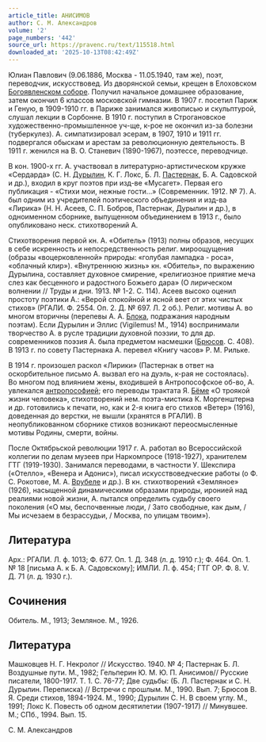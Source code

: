 ```yaml
---
article_title: АНИСИМОВ
author: С. М. Александров
volume: '2'
page_numbers: '442'
source_url: https://pravenc.ru/text/115518.html
downloaded_at: '2025-10-13T08:42:49Z'
---
```


Юлиан Павлович (9.06.1886, Москва - 11.05.1940, там же), поэт, переводчик, искусствовед. Из дворянской семьи, крещен в Елоховском [Богоявленском соборе](<https://pravenc.ru/text/БОГОЯВЛЕНИЯ СОБОР В ЕЛОХОВЕ.html>). Получил начальное домашнее образование, затем окончил 6 классов московской гимназии. В 1907 г. посетил Париж и Геную, в 1909-1910 гг. в Париже занимался живописью и скульптурой, слушал лекции в Сорбонне. В 1910 г. поступил в Строгановское художественно-промышленное уч-ще, к-рое не окончил из-за болезни (туберкулез). А. симпатизировал эсерам, в 1907, 1910 и 1911 гг. подвергался обыскам и арестам за революционную деятельность. В 1911 г. женился на В. О. Станевич (1890-1967), поэтессе, переводчице.

В кон. 1900-х гг. А. участвовал в литературно-артистическом кружке «Сердарда» (С. Н. [Дурылин](https://pravenc.ru/text/Дурылин.html), К. Г. Локс, Б. Л. [Пастернак](https://pravenc.ru/text/Пастернак.html), Б. А. Садовской и др.), входил в круг поэтов при изд-ве «Мусагет». Первая его публикация - «Стихи мои, нежные гости…» (Современник. 1912. № 7). А. был одним из учредителей поэтического объединения и изд-ва «Лирика» (Н. Н. Асеев, С. П. Бобров, Пастернак, Дурылин и др.), в одноименном сборнике, выпущенном объединением в 1913 г., было опубликовано неск. стихотворений А.

Стихотворения первой кн. А. «Обитель» (1913) полны образов, несущих в себе искренность и непосредственность религ. мироощущения (образы «воцерковленной» природы: «голубая лампадка - роса», «облачный клир»). «Внутреннюю жизнь» кн. «Обитель», по выражению Дурылина, составляет духовное смирение, «религиозное приятие меча слез как бесценного и радостного Божьего дара» (О лирическом волнении // Труды и дни. 1913. № 1-2. С. 114). Асеев высоко оценил простоту поэтики А.: «Верой спокойной и ясной веет от этих чистых стихов» (РГАЛИ. Ф. 2554. Оп. 2. Д. № 697. Л. 2 об.). Религ. мотивы А. во многом вторичны (перепевы А. А. [Блока](https://pravenc.ru/text/Блока.html), подражания народным поэтам). Если Дурылин и Эллис (Vigilemus! М., 1914) воспринимали творчество А. в русле традиции духовной поэзии, то для др. современников поэзия А. была предметом насмешки ([Брюсов](https://pravenc.ru/text/Брюсов.html). С. 408). В 1913 г. по совету Пастернака А. перевел «Книгу часов» Р. М. Рильке.

В 1914 г. произошел раскол «Лирики» (Пастернак в ответ на оскорбительное письмо А. вызвал его на дуэль, к-рая не состоялась). Во многом под влиянием жены, входившей в Антропософское об-во, А. увлекался [антропософией](https://pravenc.ru/text/антропософией.html); его переводы трактата Я. [Бёме](https://pravenc.ru/text/Бёме.html) «О троякой жизни человека», стихотворений нем. поэта-мистика К. Моргенштерна и др. готовились к печати, но, как и 2-я книга его стихов «Ветер» (1916), доведенная до верстки, не вышли (хранятся в РГАЛИ). В неопубликованном сборнике стихов возникают переосмысленные мотивы Родины, смерти, войны.

После Октябрьской революции 1917 г. А. работал во Всероссийской коллегии по делам музеев при Наркомпросе (1918-1927), хранителем ГТГ (1919-1930). Занимался переводами, в частности У. Шекспира («Отелло», «Венера и Адонис»), писал искусствоведческие работы (о Ф. С. Рокотове, М. А. [Врубеле](https://pravenc.ru/text/Врубеле.html) и др.). В кн. стихотворений «Земляное» (1926), насыщенной динамическими образами природы, иронией над реалиями новой жизни, А. пытался определить судьбу своего поколения («О мы, беспочвенные люди, / Зато свободные, как дым, / Мы исчезаем в безрассудьи, / Москва, по улицам твоим»).

## Литература

Арх.: РГАЛИ. Л. ф. 1013; Ф. 677. Оп. 1. Д. 348 (л. д. 1910 г.); Ф. 464. Оп. 1. № 18 [письма А. к Б. А. Садовскому]; ИМЛИ. Л. ф. 454; ГТГ ОР. Ф. 8. V. Д. 71 (л. д. 1930 г.).

## Сочинения

Обитель. М., 1913; Земляное. М., 1926.

## Литература

Машковцев Н. Г. Некролог // Искусство. 1940. № 4; Пастернак Б. Л. Воздушные пути. М., 1982; Гельперин Ю. М. Ю. П. Анисимов// Русские писатели, 1800-1917. Т. 1. С. 76-77; Две судьбы: (Б. Л. Пастернак и С. Н. Дурылин. Переписка) // Встречи с прошлым. М., 1990. Вып. 7; Брюсов В. Я. Среди стихов, 1894-1924. М., 1990; Дурылин С. Н. В своем углу. М., 1991; Локс К. Повесть об одном десятилетии (1907-1917) // Минувшее. М.; СПб., 1994. Вып. 15.

С. М. Александров
